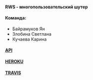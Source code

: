 #### RWS - многопользовательский шутер
#### Команда:

   * Байрамуков Ян
   * Злобина Светлана
   * Кучаева Карина

#### [API](https://app.swaggerhub.com/api/imabu/rws/1.0.0)

#### [HEROKU](https://rws-backend.herokuapp.com)

#### [TRAVIS](https://travis-ci.org/imabu/scissors-02-2017)
